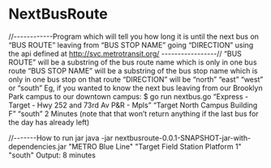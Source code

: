 # NextBusRoute

//------------Program which will tell you how long it is until the next bus on “BUS ROUTE” leaving from “BUS STOP NAME” going “DIRECTION” using the api defined at http://svc.metrotransit.org/ -----------------//
“BUS ROUTE” will be a substring of the bus route name which is only in one bus route
“BUS STOP NAME” will be a substring of the bus stop name which is only in one bus stop on that route
“DIRECTION” will be “north” “east” “west” or “south”
Eg, if you wanted to know the next bus leaving from our Brooklyn Park campus to our downtown campus:
$ go run nextbus.go “Express - Target - Hwy 252 and 73rd Av P&R - Mpls” “Target North Campus Building F” “south”
2 Minutes
(note that that won’t return anything if the last bus for the day has already left)



//-------How to run jar
java -jar nextbusroute-0.0.1-SNAPSHOT-jar-with-dependencies.jar "METRO Blue Line" "Target Field Station Platform 1" "south"
Output: 8 minutes
